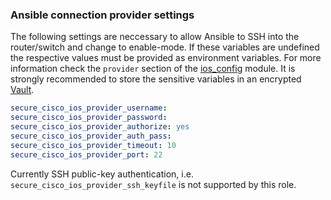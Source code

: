 ### Ansible connection provider settings

The following settings are neccessary to allow Ansible to SSH into the router/switch and change to enable-mode. If these
variables are undefined the respective values must be provided as environment variables. For more
information check the `provider` section of the [ios_config](https://docs.ansible.com/ansible/ios_config_module.html) 
module. It is strongly recommended to store the sensitive variables in an encrypted 
[Vault](http://docs.ansible.com/ansible/playbooks_vault.html).

```yaml
secure_cisco_ios_provider_username: 
secure_cisco_ios_provider_password: 
secure_cisco_ios_provider_authorize: yes
secure_cisco_ios_provider_auth_pass: 
secure_cisco_ios_provider_timeout: 10
secure_cisco_ios_provider_port: 22
```

Currently SSH public-key authentication, i.e. `secure_cisco_ios_provider_ssh_keyfile` is not supported by this role. 
